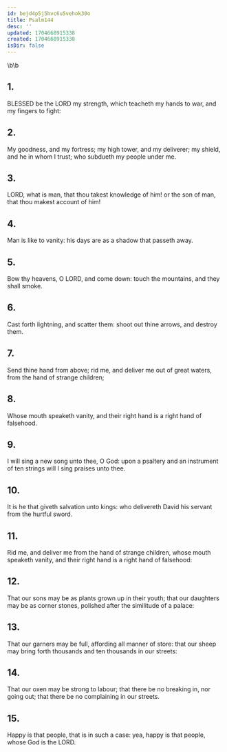 ```yaml
---
id: bejd4p5j5bvc6u5vehok30o
title: Psalm144
desc: ''
updated: 1704668915338
created: 1704668915338
isDir: false
---
```

\b\b
## 1.
BLESSED be the LORD my strength, which teacheth my hands to war, and my fingers to fight:
## 2.
My goodness, and my fortress; my high tower, and my deliverer; my shield, and he in whom I trust; who subdueth my people under me.
## 3.
LORD, what is man, that thou takest knowledge of him!  or the son of man, that thou makest account of him!
## 4.
Man is like to vanity: his days are as a shadow that passeth away.
## 5.
Bow thy heavens, O LORD, and come down: touch the mountains, and they shall smoke.
## 6.
Cast forth lightning, and scatter them: shoot out thine arrows, and destroy them.
## 7.
Send thine hand from above; rid me, and deliver me out of great waters, from the hand of strange children;
## 8.
Whose mouth speaketh vanity, and their right hand is a right hand of falsehood.
## 9.
I will sing a new song unto thee, O God: upon a psaltery and an instrument of ten strings will I sing praises unto thee.
## 10.
It is he that giveth salvation unto kings: who delivereth David his servant from the hurtful sword.
## 11.
Rid me, and deliver me from the hand of strange children, whose mouth speaketh vanity, and their right hand is a right hand of falsehood:
## 12.
That our sons may be as plants grown up in their youth; that our daughters may be as corner stones, polished after the similitude of a palace:
## 13.
That our garners may be full, affording all manner of store: that our sheep may bring forth thousands and ten thousands in our streets:
## 14.
That our oxen may be strong to labour; that there be no breaking in, nor going out; that there be no complaining in our streets.
## 15.
Happy is that people, that is in such a case: yea, happy is that people, whose God is the LORD.
